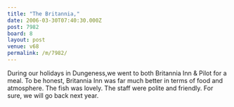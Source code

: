 ```yaml
---
title: "The Britannia,"
date: 2006-03-30T07:40:30.000Z
post: 7982
board: 8
layout: post
venue: v68
permalink: /m/7982/
---
```

During our holidays in Dungeness,we went to both Britannia Inn & Pilot for a meal. To be honest, Britannia Inn was far much better in terms of food and atmosphere. The fish was lovely. The staff were polite and friendly. For sure, we will go back next year.
